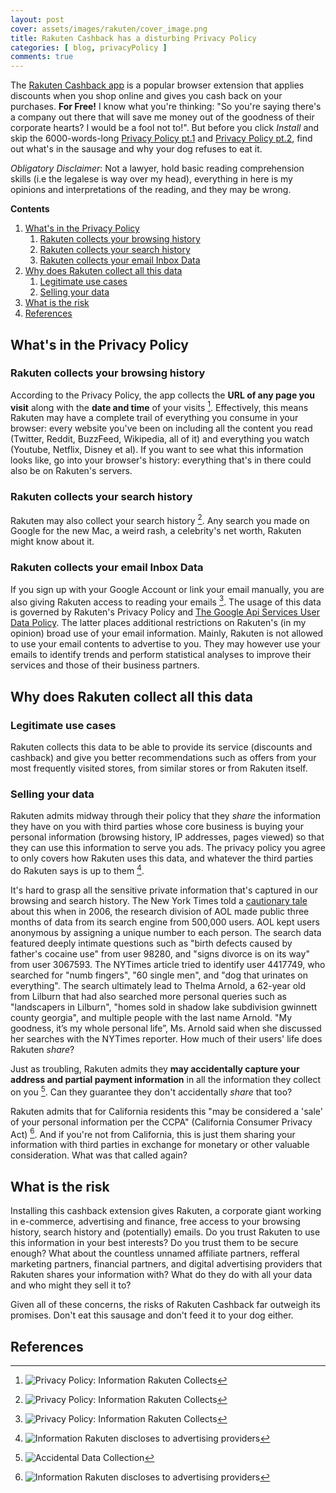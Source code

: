 ```yaml
---
layout: post
cover: assets/images/rakuten/cover_image.png
title: Rakuten Cashback has a disturbing Privacy Policy
categories: [ blog, privacyPolicy ]
comments: true
---
```


<!-- What's in the Rakuten Privacy Policy -->
<!-- What I found in the Rakuten Privacy Policy -->
<!-- The Privacy Policy for Rakuten Cashback is Terrifying -->

The [Rakuten Cashback app](https://chrome.google.com/webstore/detail/rakuten-get-cash-back-for/chhjbpecpncaggjpdakmflnfcopglcmi) is a popular browser extension that applies discounts when you shop online and gives you cash back on your purchases. **For Free!** I know what you're thinking: "So you're saying there's a company out there that will save me money out of the goodness of their corporate hearts? I would be a fool not to!". But before you click *Install* and skip the 6000-words-long [Privacy Policy pt.1](https://web.archive.org/web/20220709105501/https://www.rakuten.com/help/article/privacy-policy-360002101688) and [Privacy Policy pt.2](https://web.archive.org/web/20220217095516/https://www.rakuten.com/help/article/rakuten-cash-back-button-privacy-notice-360052819794), find out what's in the sausage and why your dog refuses to eat it.

*Obligatory Disclaimer*: Not a lawyer, hold basic reading comprehension skills (i.e the legalese is way over my head), everything in here is my opinions and interpretations of the reading, and they may be wrong.

**Contents**

1. [What's in the Privacy Policy](#whats-in-the-privacy-policy)
   1. [Rakuten collects your browsing history](#rakuten-collects-your-browsing-history)
   2. [Rakuten collects your search history](#rakuten-collects-your-search-history)
   3. [Rakuten collects your email Inbox Data](#rakuten-collects-your-email-inbox-data)
2. [Why does Rakuten collect all this data](#why-does-rakuten-collect-all-this-data)
   1. [Legitimate use cases](#legitimate-use-cases)
   2. [Selling your data](#selling-your-data)
3. [What is the risk](#what-is-the-risk)
4. [References](#references)

## What's in the Privacy Policy

### Rakuten collects your browsing history

According to the Privacy Policy, the app collects the **URL of any page you visit** along with the **date and time** of your visits [^1]. Effectively, this means Rakuten may have a complete trail of everything you consume in your browser: every website you've been on including all the content you read (Twitter, Reddit, BuzzFeed, Wikipedia, all of it) and everything you watch (Youtube, Netflix, Disney et al). If you want to see what this information looks like, go into your browser's history: everything that's in there could also be on Rakuten's servers.

### Rakuten collects your search history

Rakuten may also collect your search history [^1]. Any search you made on Google for the new Mac, a weird rash, a celebrity's net worth, Rakuten might know about it.

### Rakuten collects your email Inbox Data

If you sign up with your Google Account or link your email manually, you are also giving Rakuten access to reading your emails [^1]. The usage of this data is governed by Rakuten's Privacy Policy and [The Google Api Services User Data Policy](https://developers.google.com/terms/api-services-user-data-policy). The latter places additional restrictions on Rakuten's (in my opinion) broad use of your email information. Mainly, Rakuten is not allowed to use your email contents to advertise to you. They may however use your emails to identify trends and perform statistical analyses to improve their services and those of their business partners.

## Why does Rakuten collect all this data

### Legitimate use cases

Rakuten collects this data to be able to provide its service (discounts and cashback) and give you better recommendations such as offers from your most frequently visited stores, from similar stores or from Rakuten itself.

### Selling your data

Rakuten admits midway through their policy that they *share* the information they have on you with third parties whose core business is buying your personal information (browsing history, IP addresses, pages viewed) so that they can use this information to serve you ads. The privacy policy you agree to only covers how Rakuten uses this data, and whatever the third parties do Rakuten says is up to them [^2].

It's hard to grasp all the sensitive private information that's captured in our browsing and search history. The New York Times told a [cautionary tale](https://www.nytimes.com/2006/08/09/technology/09aol.html) about this when in 2006, the research division of AOL made public three months of data from its search engine from 500,000 users. AOL kept users anonymous by assigning a unique number to each person. The search data featured deeply intimate questions such as "birth defects caused by father's cocaine use" from user 98280, and "signs divorce is on its way" from user 3067593. The NYTimes article tried to identify user 4417749, who searched for "numb fingers", "60 single men", and "dog that urinates on everything". The search ultimately lead to Thelma Arnold, a 62-year old from Lilburn that had also searched more personal queries such as "landscapers in Lilburn", "homes sold in shadow lake subdivision gwinnett county georgia", and multiple people with the last name Arnold. "My goodness, it’s my whole personal life”, Ms. Arnold said when she discussed her searches with the NYTimes reporter. How much of their users' life does Rakuten *share*?

Just as troubling, Rakuten admits they **may accidentally capture your address and partial payment information** in all the information they collect on you [^3]. Can they guarantee they don't accidentally *share* that too?

Rakuten admits that for California residents this "may be considered a 'sale' of your personal information per the CCPA" (California Consumer Privacy Act) [^2]. And if you're not from California, this is just them sharing your information with third parties in exchange for monetary or other valuable consideration. What was that called again?

## What is the risk

Installing this cashback extension gives Rakuten, a corporate giant working in e-commerce, advertising and finance, free access to your browsing history, search history and (potentially) emails. Do you trust Rakuten to use this information in your best interests? Do you trust them to be secure enough? What about the countless unnamed affiliate partners, refferal marketing partners, financial partners, and digital advertising providers that Rakuten shares your information with? What do they do with all your data and who might they sell it to?

Given all of these concerns, the risks of Rakuten Cashback far outweigh its promises. Don't eat this sausage and don't feed it to your dog either.

## References

[^1]: ![Privacy Policy: Information Rakuten Collects](/assets/images/rakuten/collected_information.jpg)

[^2]: ![Information Rakuten discloses to advertising providers](/assets/images/rakuten/digital_advertising_new.jpg)

[^3]: ![Accidental Data Collection](/assets/images/rakuten/accidental_data_collection.jpg)
